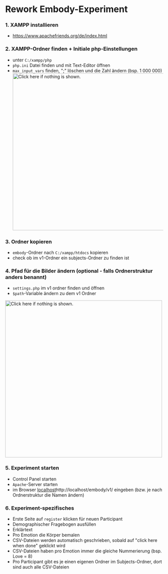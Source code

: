 # Rework Embody-Experiment

### 1. XAMPP installieren
  - https://www.apachefriends.org/de/index.html

### 2. XAMPP-Ordner finden + Initiale php-Einstellungen
  - unter `C:/xampp/php`
  - `php.ini` Datei finden und mit Text-Editor öffnen
  - `max_input_vars` finden, ";" löschen und die Zahl ändern (bsp. 1 000 000)
<a href="https://drive.google.com/uc?export=view&id=1AhVlzpFhCgHePfHVo8eTZyKCRSF2Amha"><img src="https://drive.google.com/uc?export=view&id=1AhVlzpFhCgHePfHVo8eTZyKCRSF2Amha" style="width: 500px; max-width: 100%; height: auto" title="Click here if nothing is shown." /></a>

### 3. Ordner kopieren
- `embody`-Ordner nach `C:/xampp/htdocs` kopieren
- check ob im v1-Ordner ein subjects-Ordner zu finden ist

### 4. Pfad für die Bilder ändern (optional - falls Ordnerstruktur anders benannt)
- `settings.php` im v1 ordner finden und öffnen
- `$path`-Variable ändern zu dem v1 Ordner

<a href="https://drive.google.com/uc?export=view&id=1dbUVvfKUYnsMIpbd5APCvvN_er3ze"><img src="https://drive.google.com/uc?export=view&id=1dbUVvfKUYnsMIpbd5APCvvN_er3ze" style="width: 500px; max-width: 100%; height: auto" title="Click here if nothing is shown." /></a>

### 5. Experiment starten
- Control Panel starten
- `Apache`-Server starten
- im Browser [localhost](http://localhost/embody/v1/)http://localhost/embody/v1/ eingeben (bzw. je nach Ordnerstruktur die Namen ändern)

### 6. Experiment-spezifisches
- Erste Seite auf `register` klicken für neuen Participant
- Demographischer Fragebogen ausfüllen
- Erklärtext
- Pro Emotion die Körper bemalen
- CSV-Dateien werden automatisch geschrieben, sobald auf "click here when done" geklickt wird
- CSV-Dateien haben pro Emotion immer die gleiche Nummerierung (bsp. Love = 8)
- Pro Participant gibt es je einen eigenen Ordner im Subjects-Ordner, dort sind auch alle CSV-Dateien
